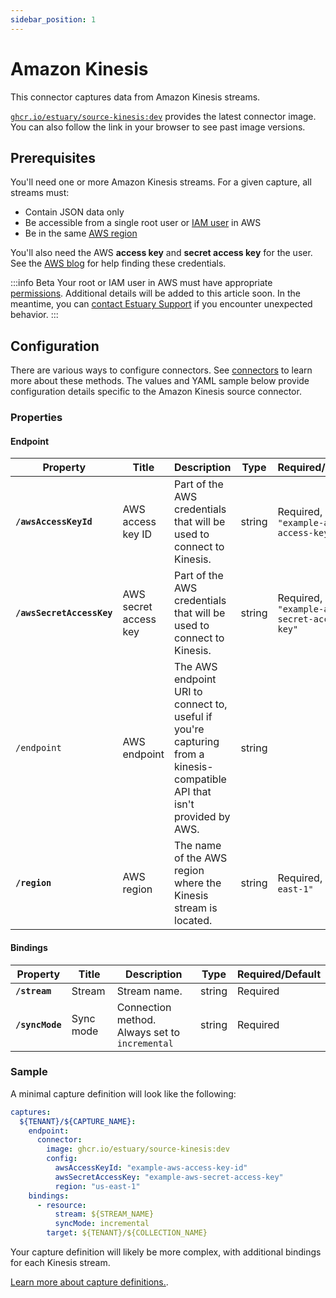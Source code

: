 ```yaml
---
sidebar_position: 1
---
```

# Amazon Kinesis

This connector captures data from Amazon Kinesis streams.

[`ghcr.io/estuary/source-kinesis:dev`](https://github.com/estuary/connectors/pkgs/container/source-kinesis) provides the latest connector image. You can also follow the link in your browser to see past image versions.

## Prerequisites

You'll need one or more Amazon Kinesis streams. For a given capture, all streams must:

* Contain JSON data only
* Be accessible from a single root user or [IAM user](https://docs.aws.amazon.com/IAM/latest/UserGuide/id_users.html) in AWS
* Be in the same [AWS region](https://docs.aws.amazon.com/AWSEC2/latest/UserGuide/using-regions-availability-zones.html#concepts-available-regions)

You'll also need the AWS **access key** and **secret access key** for the user.
See the [AWS blog](https://aws.amazon.com/blogs/security/wheres-my-secret-access-key/) for help finding these credentials.

:::info Beta
Your root or IAM user in AWS must have appropriate [permissions](https://aws.amazon.com/iam/features/manage-permissions/).
Additional details will be added to this article soon.
In the meantime, you can [contact Estuary Support](mailto:support@estuary.dev) if you encounter unexpected behavior.
:::

## Configuration

There are various ways to configure connectors. See [connectors](../../../concepts/connectors.md#using-connectors) to learn more about these methods. The values and YAML sample below provide configuration details specific to the Amazon Kinesis source connector.

### Properties

#### Endpoint

| Property | Title | Description | Type | Required/Default |
|---|---|---|---|---|
| **`/awsAccessKeyId`** | AWS access key ID | Part of the AWS credentials that will be used to connect to Kinesis. | string | Required, `"example-aws-access-key-id"` |
| **`/awsSecretAccessKey`** | AWS secret access key | Part of the AWS credentials that will be used to connect to Kinesis. | string | Required, `"example-aws-secret-access-key"` |
| `/endpoint` | AWS endpoint | The AWS endpoint URI to connect to, useful if you&#x27;re capturing from a kinesis-compatible API that isn&#x27;t provided by AWS. | string |  |
| **`/region`** | AWS region | The name of the AWS region where the Kinesis stream is located. | string | Required, `"us-east-1"` |


#### Bindings

| Property | Title | Description | Type | Required/Default |
|-------|------|------|---------| --------|
| **`/stream`** | Stream | Stream name. | string | Required |
| **`/syncMode`** | Sync mode | Connection method. Always set to `incremental` | string | Required |

### Sample

A minimal capture definition will look like the following:

```yaml
captures:
  ${TENANT}/${CAPTURE_NAME}:
    endpoint:
      connector:
        image: ghcr.io/estuary/source-kinesis:dev
        config:
          awsAccessKeyId: "example-aws-access-key-id"
          awsSecretAccessKey: "example-aws-secret-access-key"
          region: "us-east-1"
    bindings:
      - resource:
          stream: ${STREAM_NAME}
          syncMode: incremental
        target: ${TENANT}/${COLLECTION_NAME}

```

Your capture definition will likely be more complex, with additional bindings for each Kinesis stream.

[Learn more about capture definitions.](../../../concepts/captures.md#pull-captures).